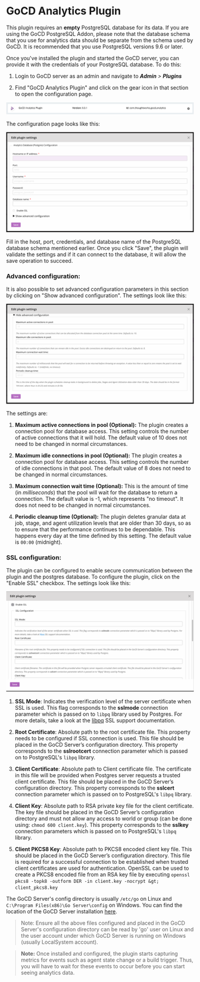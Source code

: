 # GoCD Analytics Plugin

This plugin requires an **empty** PostgreSQL database for its data. If you are using the GoCD PostgreSQL Addon, please note that the database schema that you use for analytics data should be separate from the schema used by GoCD. It is recommended that you use PostgreSQL versions 9.6 or later.

Once you've installed the plugin and started the GoCD server, you can provide it with the credentials of your PostgreSQL database. To do this:

1. Login to GoCD server as an admin and navigate to **_Admin_** _&gt;_ **_Plugins_**<br/>

2. Find "GoCD Analytics Plugin" and click on the gear icon in that section to open the configuration page.

![Analytics plugin in Plugins page](images/admin_plugin.png)

The configuration page looks like this:

![Analytics plugin - Configuration page](images/config_section.png)

Fill in the host, port, credentials, and database name of the PostgreSQL database schema mentioned earlier. Once you click "Save", the plugin will validate the settings and if it can connect to the database, it will allow the save operation to succeed.

### Advanced configuration:

It is also possible to set advanced configuration parameters in this section by clicking on "Show advanced configuration". The settings look like this:

![Analytics plugin - Advanced configuration](images/advanced_config.png)

The settings are:

1. **Maximum active connections in pool (Optional):** The plugin creates a connection pool for database access. This setting controls the number of active connections that it will hold. The default value of 10 does not need to be changed in normal circumstances.

2. **Maximum idle connections in pool (Optional):** The plugin creates a connection pool for database access. This setting controls the number of idle connections in that pool. The default value of 8 does not need to be changed in normal circumstances.

3. **Maximum connection wait time (Optional):** This is the amount of time (in *milliseconds*) that the pool will wait for the database to return a connection. The default value is -1, which represents "no timeout". It does not need to be changed in normal circumstances.

4. **Periodic cleanup time (Optional):** The plugin deletes granular data at job, stage, and agent utilization levels that are older than 30 days, so as to ensure that the performance continues to be dependable. This happens every day at the time defined by this setting. The default value is `00:00` (midnight).

### SSL configuration:
The plugin can be configured to enable secure communication between the plugin and the postgres database. To configure the plugin, click on the "Enable SSL" checkbox. The settings look like this:

![Analytics plugin - SSL configuration](images/ssl_config.png)

1. **SSL Mode**: Indicates the verification level of the server certificate when SSL is used. This flag corresponds to the **sslmode** connection parameter which is passed on to `libpq` library used by Postgres. For more details, take a look at the [libpq](https://www.postgresql.org/docs/current/static/libpq-ssl.html#LIBPQ-SSL-PROTECTION) SSL support documentation.

2. **Root Certificate**: Absolute path to the root certificate file. This property needs to be configured if SSL connection is used. This file should be placed in the GoCD Server’s configuration directory. This property corresponds to the **sslrootcert** connection parameter which is passed on to PostgreSQL's `libpq` library.

3. **Client Certificate**: Absolute path to Client certificate file. The certificate in this file will be provided when Postgres server requests a trusted client certificate. This file should be placed in the GoCD Server’s configuration directory. This property corresponds to the **sslcert** connection parameter which is passed on to PostgreSQL's `libpq` library.

4. **Client Key**: Absolute path to RSA private key file for the client certificate. The key file should be placed in the GoCD Server’s configuration directory and must not allow any access to world or group (can be done using: `chmod 600 client.key`). This property corresponds to the **sslkey** connection parameters which is passed on to PostgreSQL's `libpq` library.

5. **Client PKCS8 Key**: Absolute path to PKCS8 encoded client key file. This should be placed in the GoCD Server’s configuration directory. This file is required for a successful connection to be established when trusted client certificates are used for authentication. OpenSSL can be used to create a PKCS8 encoded file from an RSA key file by executing `openssl pkcs8 -topk8 -outform DER -in client.key -nocrypt &gt; client_pkcs8.key`

The GoCD Server's config directory is usually `/etc/go` on Linux and `C:\Program Files(x86)\Go Server\config` on Windows. You can find the location of the GoCD Server installation [here](https://docs.gocd.org/current/installation/installing_go_server.html).

> Note: Ensure all the above files configured and placed in the GoCD Server's configuration directory can be read by 'go' user on Linux and the user account under which GoCD Server is running on Windows (usually LocalSystem account).

> **Note:** Once installed and configured, the plugin starts capturing metrics for events such as agent state change or a build trigger. Thus, you will have to wait for these events to occur before you can start seeing analytics data.
